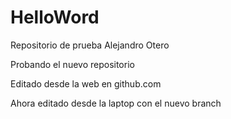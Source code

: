 # HelloWord
Repositorio de prueba
Alejandro Otero

Probando el nuevo repositorio

Editado desde la web en github.com

Ahora editado desde la laptop con el nuevo branch
